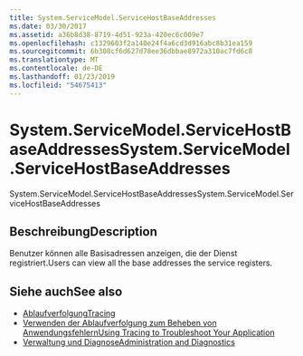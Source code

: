 ```yaml
---
title: System.ServiceModel.ServiceHostBaseAddresses
ms.date: 03/30/2017
ms.assetid: a36b8d38-8719-4d51-923a-420ec6c009e7
ms.openlocfilehash: c1329603f2a140e24f4a6cd3d916abc8b31ea159
ms.sourcegitcommit: 6b308cf6d627d78ee36dbbae8972a310ac7fd6c8
ms.translationtype: MT
ms.contentlocale: de-DE
ms.lasthandoff: 01/23/2019
ms.locfileid: "54675413"
---
```

# <a name="systemservicemodelservicehostbaseaddresses"></a><span data-ttu-id="b6c15-102">System.ServiceModel.ServiceHostBaseAddresses</span><span class="sxs-lookup"><span data-stu-id="b6c15-102">System.ServiceModel.ServiceHostBaseAddresses</span></span>
<span data-ttu-id="b6c15-103">System.ServiceModel.ServiceHostBaseAddresses</span><span class="sxs-lookup"><span data-stu-id="b6c15-103">System.ServiceModel.ServiceHostBaseAddresses</span></span>  
  
## <a name="description"></a><span data-ttu-id="b6c15-104">Beschreibung</span><span class="sxs-lookup"><span data-stu-id="b6c15-104">Description</span></span>  
 <span data-ttu-id="b6c15-105">Benutzer können alle Basisadressen anzeigen, die der Dienst registriert.</span><span class="sxs-lookup"><span data-stu-id="b6c15-105">Users can view all the base addresses the service registers.</span></span>  
  
## <a name="see-also"></a><span data-ttu-id="b6c15-106">Siehe auch</span><span class="sxs-lookup"><span data-stu-id="b6c15-106">See also</span></span>
- [<span data-ttu-id="b6c15-107">Ablaufverfolgung</span><span class="sxs-lookup"><span data-stu-id="b6c15-107">Tracing</span></span>](../../../../../docs/framework/wcf/diagnostics/tracing/index.md)
- [<span data-ttu-id="b6c15-108">Verwenden der Ablaufverfolgung zum Beheben von Anwendungsfehlern</span><span class="sxs-lookup"><span data-stu-id="b6c15-108">Using Tracing to Troubleshoot Your Application</span></span>](../../../../../docs/framework/wcf/diagnostics/tracing/using-tracing-to-troubleshoot-your-application.md)
- [<span data-ttu-id="b6c15-109">Verwaltung und Diagnose</span><span class="sxs-lookup"><span data-stu-id="b6c15-109">Administration and Diagnostics</span></span>](../../../../../docs/framework/wcf/diagnostics/index.md)
